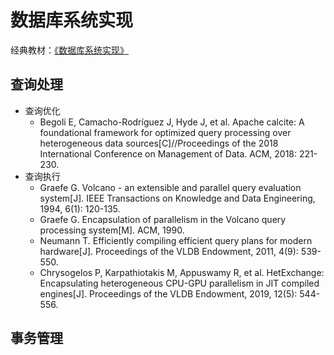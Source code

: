 # 数据库系统实现


经典教材：[《数据库系统实现》](https://book.douban.com/subject/4838430/)

## 查询处理

- 查询优化
  - Begoli E, Camacho-Rodríguez J, Hyde J, et al. Apache calcite: A foundational framework for optimized query processing over heterogeneous data sources[C]//Proceedings of the 2018 International Conference on Management of Data. ACM, 2018: 221-230.
- 查询执行
  - Graefe G. Volcano - an extensible and parallel query evaluation system[J]. IEEE Transactions on Knowledge and Data Engineering, 1994, 6(1): 120-135.
  - Graefe G. Encapsulation of parallelism in the Volcano query processing system[M]. ACM, 1990.
  - Neumann T. Efficiently compiling efficient query plans for modern hardware[J]. Proceedings of the VLDB Endowment, 2011, 4(9): 539-550.
  - Chrysogelos P, Karpathiotakis M, Appuswamy R, et al. HetExchange: Encapsulating heterogeneous CPU-GPU parallelism in JIT compiled engines[J]. Proceedings of the VLDB Endowment, 2019, 12(5): 544-556.


## 事务管理
